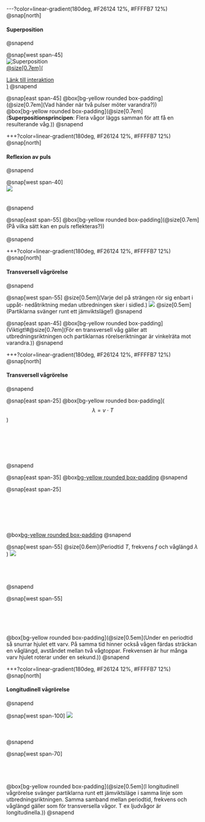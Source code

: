 ---?color=linear-gradient(180deg, #F26124 12%, #FFFFB7 12%)
@snap[north]
#### Superposition
@snapend

@snap[west span-45]
<br>
![Superposition](https://nika-assets.fra1.digitaloceanspaces.com/gitpitchimages/waveslides/InterferenceOfPulses.gif)
<br>
[@size[0.7em](<div style="text-align: left"> Länk till interaktion</div>)](https://www.desmos.com/calculator/kakdnd9f43)
@snapend


@snap[east span-45]
@box[bg-yellow rounded box-padding](@size[0.7em](Vad händer när två pulser möter varandra?))
<br>
@box[bg-yellow rounded box-padding](@size[0.7em](**Superpositionsprincipen**: Flera vågor läggs samman för att få en resulterande våg.))
@snapend

+++?color=linear-gradient(180deg, #F26124 12%, #FFFFB7 12%)
@snap[north]
#### Reflexion av puls
@snapend

@snap[west span-40]
<br>
![](https://nika-assets.fra1.digitaloceanspaces.com/gitpitchimages/waveslides/ReflexionOfPulse.gif)
<br><br><br>
@snapend

@snap[east span-55]
@box[bg-yellow rounded box-padding](@size[0.7em](På vilka sätt kan en puls reflekteras?))
<br><br>
@snapend

<!-- @snap[south] -->
<!-- @box[bg-yellow rounded box-padding](@size[0.7em](Om det kommer fler pulser efter varandra som reflektera så kommer de inkommande och de reflekterade pulserna att möta varandra...)) -->
<!-- @snapend -->

+++?color=linear-gradient(180deg, #F26124 12%, #FFFFB7 12%)
@snap[north]
#### Transversell vågrörelse
@snapend

@snap[west span-55]
@size[0.5em](Varje del på strängen rör sig enbart i uppåt- nedåtriktning medan utbredningen sker i sidled.)
![](https://nika-assets.fra1.digitaloceanspaces.com/gitpitchimages/waveslides/TravellingWave.gif)
@size[0.5em](Partiklarna svänger runt ett jämviktsläge!)
@snapend

@snap[east span-45]
@box[bg-yellow rounded box-padding](Viktigt!#@size[0.7em](För en transversell våg gäller att utbredningsriktningen och partiklarnas rörelseriktningar är vinkelräta mot varandra.))
@snapend

+++?color=linear-gradient(180deg, #F26124 12%, #FFFFB7 12%)
@snap[north]
#### Transversell vågrörelse
@snapend

@snap[east span-25]
@box[bg-yellow rounded box-padding]($$\lambda=v\cdot T$$)
<br><br><br><br><br><br><br>
@snapend

@snap[east span-35]
@box[bg-yellow rounded box-padding]($$f=\frac{1}{T}$$)
@snapend

@snap[east span-25]
<br><br><br><br><br><br><br>
@box[bg-yellow rounded box-padding]($$\lambda=\frac{v}{f}$$)
@snapend

@snap[west span-55]
@size[0.6em](Periodtid $T$, frekvens $f$ och våglängd $\lambda$<br>)
![](https://nika-assets.fra1.digitaloceanspaces.com/gitpitchimages/waveslides/TravellingWave.gif)
<br><br><br><br><br>
@snapend

@snap[west span-55]
<br><br><br><br><br><br>
@box[bg-yellow rounded box-padding](@size[0.5em](Under en periodtid så snurrar hjulet ett varv. På samma tid hinner också vågen färdas sträckan en våglängd, avståndet mellan två vågtoppar. Frekvensen är hur många varv hjulet roterar under en sekund.))
@snapend

+++?color=linear-gradient(180deg, #F26124 12%, #FFFFB7 12%)
@snap[north]
#### Longitudinell vågrörelse
@snapend

@snap[west span-100]
![](https://nika-assets.fra1.digitaloceanspaces.com/gitpitchimages/waveslides/LongitudinalWave1.gif)
<br><br><br><br>
@snapend

@snap[west span-70]
<br><br><br><br><br>
@box[bg-yellow rounded box-padding](@size[0.5em](I longitudinell vågrörelse svänger partiklarna runt ett jämviktsläge i samma linje som utbredningsriktningen. Samma samband mellan periodtid, frekvens och våglängd gäller som för transversella vågor. T ex ljudvågor är longitudinella.))
@snapend
